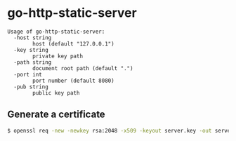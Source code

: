 # go-http-static-server

```
Usage of go-http-static-server:
  -host string
    	host (default "127.0.0.1")
  -key string
    	private key path
  -path string
    	document root path (default ".")
  -port int
    	port number (default 8080)
  -pub string
    	public key path
```


## Generate a certificate

```bash
$ openssl req -new -newkey rsa:2048 -x509 -keyout server.key -out server.pem -days 365 -nodes
```
